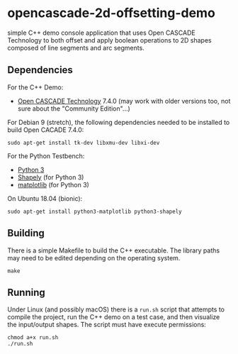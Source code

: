 # opencascade-2d-offsetting-demo
simple C++ demo console application that uses Open CASCADE Technology to both offset and apply boolean operations to 2D shapes composed of line segments and arc segments.

## Dependencies

For the C++ Demo:

* [Open CASCADE Technology](https://www.opencascade.com/content/latest-release) 7.4.0 (may work with older versions too, not sure about the "Community Edition"...)

For Debian 9 (stretch), the following dependencies needed to be installed to build Open CACADE 7.4.0:

```
sudo apt-get install tk-dev libxmu-dev libxi-dev
```

For the Python Testbench:

* [Python 3](https://www.python.org/)
* [Shapely](https://pypi.org/project/Shapely/) (for Python 3)
* [matplotlib](https://matplotlib.org/) (for Python 3)

On Ubuntu 18.04 (bionic):

```
sudo apt-get install python3-matplotlib python3-shapely
```

## Building

There is a simple Makefile to build the C++ executable. The library paths may need to be edited depending on the operating system.

```
make
```

## Running

Under Linux (and possibly macOS) there is a `run.sh` script that attempts to compile the project, run the C++ demo on a test case, and then visualize the input/output shapes. The script must have execute permissions:

```
chmod a+x run.sh
./run.sh
```
